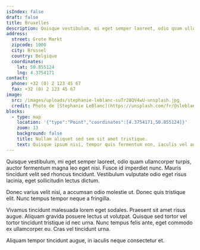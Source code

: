 ```yaml
---
isIndex: false
draft: false
title: Bruxelles
description: Quisque vestibulum, mi eget semper laoreet, odio quam ullamcorper turpis, auctor fermentum magna leo eget nisi. Fusce id imperdiet nunc.
address:
  street: Grote Markt
  zipcode: 1000
  city: Brussel
  country: Belgique
  coordinates:
    lat: 50.855124
    lng: 4.3754171
contact:
  phone: +32 (0) 2 123 45 67
  fax: +32 (0) 2 123 45 67
image:
  src: /images/uploads/stephanie-leblanc-suTr28QV4wU-unsplash.jpg
  credit: Photo de [Stephanie LeBlanc](https://unsplash.com/fr/@sleblanc01?utm_content=creditCopyText&utm_medium=referral&utm_source=unsplash) sur [Unsplash](https://unsplash.com/fr/photos/batiments-en-beton-blanc-suTr28QV4wU?utm_content=creditCopyText&utm_medium=referral&utm_source=unsplash")
blocks:
  - type: map
    location: '{"type":"Point","coordinates":[4.3754171,50.855124]}'
    zoom: 13
    background: false
    title: Nullam aliquet sed sem sit amet tristique.
    text: Quisque ipsum nisi, tempor quis fermentum non, iaculis vel augue.
---
```


Quisque vestibulum, mi eget semper laoreet, odio quam ullamcorper turpis, auctor fermentum magna leo eget nisi. Fusce id imperdiet nunc. Mauris tincidunt velit sed rhoncus tincidunt. Vestibulum vulputate odio eget risus lacinia, eget sollicitudin lectus dictum.

Donec varius velit nisi, a accumsan odio molestie ut. Donec quis tristique elit. Nunc tempus tempor neque a fringilla.

Vivamus tincidunt malesuada lorem eget sodales. Praesent sit amet risus augue. Aliquam gravida posuere lectus ut volutpat. Quisque sed tortor vel tortor tincidunt tristique id nec urna. Nunc tempus felis ante, eget commodo ex ullamcorper eu. Cras vel tincidunt urna.

Aliquam tempor tincidunt augue, in iaculis neque consectetur et.
